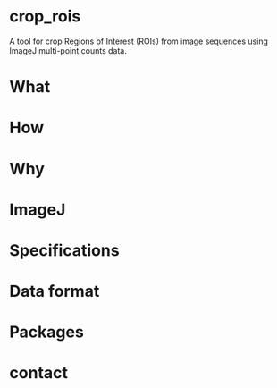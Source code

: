 # crop_rois
A tool for crop Regions of Interest (ROIs) from image sequences using ImageJ multi-point counts data. 

# What
# How
# Why

# ImageJ
# Specifications
# Data format
# Packages

# contact
